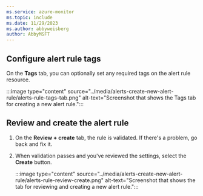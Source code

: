 ```yaml
---
ms.service: azure-monitor
ms.topic: include
ms.date: 11/29/2023
ms.author: abbyweisberg
author: AbbyMSFT
---
```


## Configure alert rule tags

On the **Tags** tab, you can optionally set any required tags on the alert rule resource.

:::image type="content" source="../media/alerts-create-new-alert-rule/alerts-rule-tags-tab.png" alt-text="Screenshot that shows the Tags tab for creating a new alert rule.":::

## Review and create the alert rule

1. On the **Review + create** tab, the rule is validated. If there's a problem, go back and fix it.
1. When validation passes and you've reviewed the settings, select the **Create** button.

    :::image type="content" source="../media/alerts-create-new-alert-rule/alerts-rule-review-create.png" alt-text="Screenshot that shows the tab for reviewing and creating a new alert rule.":::
